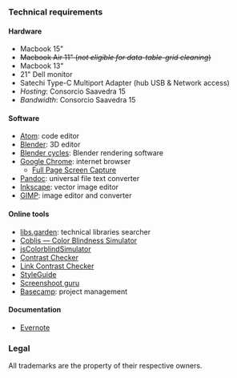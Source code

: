 ### Technical requirements 

#### Hardware
- Macbook 15"
- ~~Macbook Air 11" (_not eligible for data-table-grid cleaning_)~~
- Macbook 13"
- 21" Dell monitor
- Satechi Type-C Multiport Adapter (hub USB & Network access)
- _Hosting_: Consorcio Saavedra 15
- _Bandwidth_: Consorcio Saavedra 15
#### Software
- [Atom](http://atom.io/): code editor
- [Blender](https://blender.org): 3D editor
- [Blender cycles](https://www.cycles-renderer.org/): Blender rendering software
- [Google Chrome](https://www.google.com/intl/es-419/chrome/): internet browser
  - [Full Page Screen Capture](https://chrome.google.com/webstore/detail/full-page-screen-capture/fdpohaocaechififmbbbbbknoalclacl)
- [Pandoc](https://pandoc.org/installing.html): universal file text converter
- [Inkscape](https://inkscape.org/release/): vector image editor
- [GIMP](https://www.gimp.org/): image editor and converter

#### Online tools
- [libs.garden](https://libs.garden/): technical libraries searcher
- [Coblis — Color Blindness Simulator](https://www.color-blindness.com/coblis-color-blindness-simulator/)
- [jsColorblindSimulator](https://mapeper.github.io/jsColorblindSimulator/)
- [Contrast Checker](https://webaim.org/resources/contrastchecker/)
- [Link Contrast Checker](https://webaim.org/resources/linkcontrastchecker/)
- [StyleGuide](https://hugeinc.github.io/styleguide/index.html)
- [Screenshoot guru](https://screenshot.guru/)
- [Basecamp](https://basecamp.com/): project management
     
#### Documentation
- [Evernote](https://evernote.com)
     
### Legal

All trademarks are the property of their respective owners.
